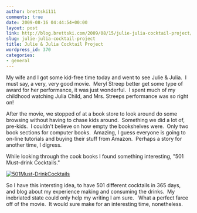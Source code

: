 ```yaml
---
author: brettski111
comments: true
date: 2009-08-16 04:44:54+00:00
layout: post
link: http://blog.brettski.com/2009/08/15/julie-julia-cocktail-project/
slug: julie-julia-cocktail-project
title: Julie & Julia Cocktail Project
wordpress_id: 370
categories:
- general
---
```


My wife and I got some kid-free time today and went to see Julie & Julia.  I must say, a very, very good movie.  Meryl Streep better get some type of award for her performance, it was just wonderful.  I spent much of my childhood watching Julia Child, and Mrs. Streeps performance was so right on!

After the movie, we stopped of at a book store to look around do some browsing without having to chase kids around.  Something we did a lot of, pre-kids.  I couldn't believe on how empty the bookshelves were.  Only two book sections for computer books.  Amazing, I guess everyone is going to on-line tutorials and buying their stuff from Amazon.  Perhaps a story for another time, I digress.

While looking through the cook books I found something interesting, "501 Must-drink Cocktails."

[![501Must-DrinkCocktails](http://brettski111.files.wordpress.com/2009/08/501must-drinkcocktails.jpg)](http://www.amazon.com/gp/product/0753715325?ie=UTF8&tag=bretcook-20&linkCode=as2&camp=1789&creative=390957&creativeASIN=0753715325)

So I have this intersting idea, to have 501 different cocktails in 365 days, and blog about my experience making and consuming the drinks.  My inebriated state could only help my writing I am sure.   What a perfect farce off of the movie.  It would sure make for an interesting time, nonetheless.
